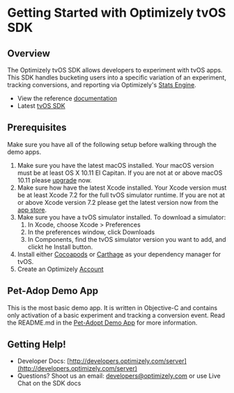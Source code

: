 # Getting Started with Optimizely tvOS SDK #

## Overview ##

The Optimizely tvOS SDK allows developers to experiment with tvOS apps. This SDK handles bucketing users into a specific variation of an experiment, tracking conversions, and reporting via Optimizely's [Stats Engine](https://www.optimizely.com/statistics/).

*  View the reference [documentation](http://developers.optimizely.com/server/reference/index.html)
*  Latest [tvOS SDK]()

## Prerequisites ##
Make sure you have all of the following setup before walking through the demo apps.

1.  Make sure you have the latest macOS installed. Your macOS version must be at least OS X 10.11 El Capitan. If you are not at or above macOS 10.11 please [upgrade](http://www.apple.com/osx/how-to-upgrade/) now.
2.  Make sure how have the latest Xcode installed. Your Xcode version must be at least Xcode 7.2 for the full tvOS simulator runtime. If you are not at or above Xcode version 7.2 please get the latest version now from the [app store](https://itunes.apple.com/us/app/xcode/id497799835).
3.  Make sure you have a tvOS simulator installed. To download a simulator:
	1.  In Xcode, choose Xcode > Preferences
	2. 	In the preferences window, click Downloads
	3. 	In Components, find the tvOS simulator version you want to add, and clickt he Install button.
4.  Install either [Cocoapods](https://cocoapods.org/) or [Carthage](https://github.com/Carthage/Carthage) as your dependency manager for tvOS. 
5.  Create an Optimizely [Account](https://app.optimizely.com/signin)


## Pet-Adop Demo App
This is the most basic demo app. It is written in Objective-C and contains only activation of a basic experiment and tracking a conversion event. Read the README.md in the [Pet-Adopt Demo App](https://github.com/optimizely/tvOS-demo/tree/master/Pet-Adopt) for more information.


## Getting Help!

*  Developer Docs: [http://developers.optimizely.com/server](http://developers.optimizely.com/server)
*  Questions? Shoot us an email: [developers@optimizely.com](mailto:developers@optimizely.com) or use Live Chat on the SDK docs
